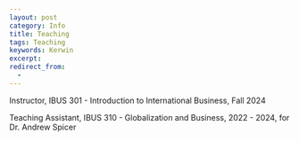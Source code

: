 ```yaml
---
layout: post
category: Info
title: Teaching
tags: Teaching
keywords: Kerwin
excerpt: 
redirect_from:
  - 
---
```


Instructor, IBUS 301 - Introduction to International Business, Fall 2024

Teaching Assistant, IBUS 310 - Globalization and Business, 2022 - 2024, for Dr. Andrew Spicer
